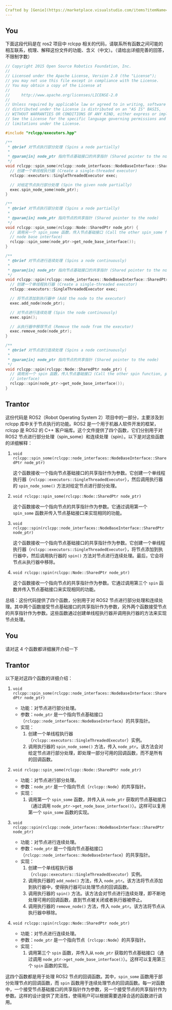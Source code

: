 ```yaml
---
Crafted by [Genie](https://marketplace.visualstudio.com/items?itemName=genieai.chatgpt-vscode)
---
```


## You

下面这段代码是在 ros2 项目中 rclcpp 相关的代码，请联系所有函数之间可能的相互联系，梳理、解释这份文件的功能、含义（中文）。（请给出详细完善的回答，不限制字数）

```cpp
// Copyright 2015 Open Source Robotics Foundation, Inc.
//
// Licensed under the Apache License, Version 2.0 (the "License");
// you may not use this file except in compliance with the License.
// You may obtain a copy of the License at
//
//     http://www.apache.org/licenses/LICENSE-2.0
//
// Unless required by applicable law or agreed to in writing, software
// distributed under the License is distributed on an "AS IS" BASIS,
// WITHOUT WARRANTIES OR CONDITIONS OF ANY KIND, either express or implied.
// See the License for the specific language governing permissions and
// limitations under the License.

#include "rclcpp/executors.hpp"

/**
 * @brief 对节点执行部分处理 (Spins a node partially)
 *
 * @param[in] node_ptr 指向节点基础接口的共享指针 (Shared pointer to the node base interface)
 */
void rclcpp::spin_some(rclcpp::node_interfaces::NodeBaseInterface::SharedPtr node_ptr) {
  // 创建一个单线程执行器 (Create a single-threaded executor)
  rclcpp::executors::SingleThreadedExecutor exec;

  // 对给定节点执行部分处理 (Spin the given node partially)
  exec.spin_node_some(node_ptr);
}

/**
 * @brief 对节点执行部分处理 (Spins a node partially)
 *
 * @param[in] node_ptr 指向节点的共享指针 (Shared pointer to the node)
 */
void rclcpp::spin_some(rclcpp::Node::SharedPtr node_ptr) {
  // 调用另一个 spin_some 函数，传入节点基础接口 (Call the other spin_some function, passing the
  // node base interface)
  rclcpp::spin_some(node_ptr->get_node_base_interface());
}

/**
 * @brief 对节点进行连续处理 (Spins a node continuously)
 *
 * @param[in] node_ptr 指向节点基础接口的共享指针 (Shared pointer to the node base interface)
 */
void rclcpp::spin(rclcpp::node_interfaces::NodeBaseInterface::SharedPtr node_ptr) {
  // 创建一个单线程执行器 (Create a single-threaded executor)
  rclcpp::executors::SingleThreadedExecutor exec;

  // 将节点添加到执行器中 (Add the node to the executor)
  exec.add_node(node_ptr);

  // 对节点进行连续处理 (Spin the node continuously)
  exec.spin();

  // 从执行器中移除节点 (Remove the node from the executor)
  exec.remove_node(node_ptr);
}

/**
 * @brief 对节点进行连续处理 (Spins a node continuously)
 *
 * @param[in] node_ptr 指向节点的共享指针 (Shared pointer to the node)
 */
void rclcpp::spin(rclcpp::Node::SharedPtr node_ptr) {
  // 调用另一个 spin 函数，传入节点基础接口 (Call the other spin function, passing the node base
  // interface)
  rclcpp::spin(node_ptr->get_node_base_interface());
}

```

## Trantor

这份代码是 ROS2（Robot Operating System 2）项目中的一部分，主要涉及到 rclcpp 库中关于节点执行的功能。ROS2 是一个用于机器人软件开发的框架，rclcpp 是 ROS2 的 C++ 客户端库。这个文件提供了四个函数，它们分别用于对 ROS2 节点进行部分处理（spin_some）和连续处理（spin）。以下是对这些函数的详细解释：

1. `void rclcpp::spin_some(rclcpp::node_interfaces::NodeBaseInterface::SharedPtr node_ptr)`

   这个函数接收一个指向节点基础接口的共享指针作为参数。它创建一个单线程执行器（`rclcpp::executors::SingleThreadedExecutor`），然后调用执行器的 `spin_node_some()` 方法对给定节点进行部分处理。

2. `void rclcpp::spin_some(rclcpp::Node::SharedPtr node_ptr)`

   这个函数接收一个指向节点的共享指针作为参数。它通过调用第一个 `spin_some` 函数并传入节点基础接口来实现相同的功能。

3. `void rclcpp::spin(rclcpp::node_interfaces::NodeBaseInterface::SharedPtr node_ptr)`

   这个函数接收一个指向节点基础接口的共享指针作为参数。它创建一个单线程执行器（`rclcpp::executors::SingleThreadedExecutor`），将节点添加到执行器中，然后调用执行器的 `spin()` 方法对节点进行连续处理。最后，它会将节点从执行器中移除。

4. `void rclcpp::spin(rclcpp::Node::SharedPtr node_ptr)`

   这个函数接收一个指向节点的共享指针作为参数。它通过调用第三个 `spin` 函数并传入节点基础接口来实现相同的功能。

总结：这份代码提供了四个函数，分别用于对 ROS2 节点进行部分处理和连续处理。其中两个函数接受节点基础接口的共享指针作为参数，另外两个函数接受节点的共享指针作为参数。这些函数通过创建单线程执行器并调用执行器的方法来实现节点处理。

## You

请对这 4 个函数都详细展开介绍一下

## Trantor

以下是对这四个函数的详细介绍：

1. `void rclcpp::spin_some(rclcpp::node_interfaces::NodeBaseInterface::SharedPtr node_ptr)`

   - 功能：对节点进行部分处理。
   - 参数：`node_ptr` 是一个指向节点基础接口（`rclcpp::node_interfaces::NodeBaseInterface`）的共享指针。
   - 实现：
     1. 创建一个单线程执行器（`rclcpp::executors::SingleThreadedExecutor`）实例。
     2. 调用执行器的 `spin_node_some()` 方法，传入 `node_ptr`。该方法会对给定节点进行部分处理，即处理一部分可用的回调函数，而不是所有的回调函数。

2. `void rclcpp::spin_some(rclcpp::Node::SharedPtr node_ptr)`

   - 功能：对节点进行部分处理。
   - 参数：`node_ptr` 是一个指向节点（`rclcpp::Node`）的共享指针。
   - 实现：
     1. 调用第一个 `spin_some` 函数，并传入从 `node_ptr` 获取的节点基础接口（通过调用 `node_ptr->get_node_base_interface()`）。这样可以复用第一个 `spin_some` 函数的实现。

3. `void rclcpp::spin(rclcpp::node_interfaces::NodeBaseInterface::SharedPtr node_ptr)`

   - 功能：对节点进行连续处理。
   - 参数：`node_ptr` 是一个指向节点基础接口（`rclcpp::node_interfaces::NodeBaseInterface`）的共享指针。
   - 实现：
     1. 创建一个单线程执行器（`rclcpp::executors::SingleThreadedExecutor`）实例。
     2. 调用执行器的 `add_node()` 方法，传入 `node_ptr`。该方法将节点添加到执行器中，使得执行器可以处理节点的回调函数。
     3. 调用执行器的 `spin()` 方法。该方法会对节点进行连续处理，即不断地处理可用的回调函数，直到节点被关闭或者执行器被停止。
     4. 调用执行器的 `remove_node()` 方法，传入 `node_ptr`。该方法将节点从执行器中移除。

4. `void rclcpp::spin(rclcpp::Node::SharedPtr node_ptr)`

   - 功能：对节点进行连续处理。
   - 参数：`node_ptr` 是一个指向节点（`rclcpp::Node`）的共享指针。
   - 实现：
     1. 调用第三个 `spin` 函数，并传入从 `node_ptr` 获取的节点基础接口（通过调用 `node_ptr->get_node_base_interface()`）。这样可以复用第三个 `spin` 函数的实现。

这四个函数都是用于处理 ROS2 节点的回调函数。其中，`spin_some` 函数用于部分处理节点的回调函数，而 `spin` 函数用于连续处理节点的回调函数。每一对函数中，一个接受节点基础接口的共享指针作为参数，另一个接受节点的共享指针作为参数。这样的设计提供了灵活性，使得用户可以根据需要选择合适的函数进行调用。
